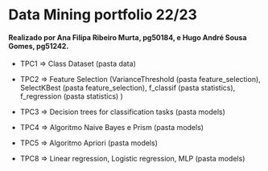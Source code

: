 # Data Mining portfolio 22/23

#### Realizado por Ana Filipa Ribeiro Murta, pg50184, e Hugo André Sousa Gomes, pg51242.

* TPC1 => Class Dataset (pasta data)

* TPC2 => Feature Selection (VarianceThreshold (pasta feature_selection), 
                             SelectKBest (pasta feature_selection), 
                             f_classif (pasta statistics), 
                             f_regression (pasta statistics) )

* TPC3 => Decision trees for classification tasks (pasta models)

* TPC4 => Algoritmo Naive Bayes e Prism (pasta models)

* TPC5 => Algoritmo Apriori (pasta models)

* TPC8 => Linear regression, Logistic regression, MLP (pasta models)
